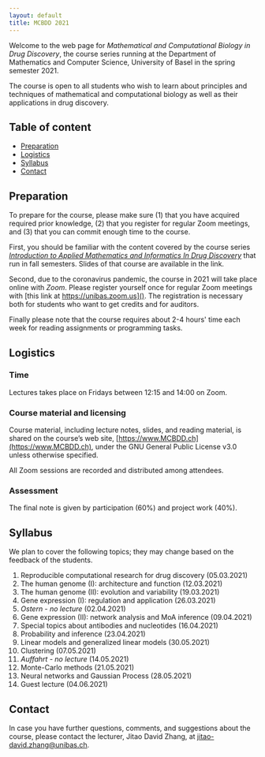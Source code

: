 ```yaml
---
layout: default
title: MCBDD 2021
---
```


Welcome to the web page for _Mathematical and Computational Biology in Drug
Discovery_, the course series running at the Department of Mathematics and
Computer Science, University of Basel in the spring semester 2021.

The course is open to all students who wish to learn about principles and
techniques of mathematical and computational biology as well as their
applications in drug discovery.

## Table of content

- [Preparation](#preparation)
- [Logistics](#logistics)
- [Syllabus](#syllabus)
- [Contact](#contact)


## Preparation

To prepare for the course, please make sure (1) that you have acquired required
prior knowledge, (2) that you register for regular Zoom meetings, and (3) that
you can commit enough time to the course.

First, you should be familiar with the content covered by the course series
[*Introduction to Applied Mathematics and Informatics In Drug Discovery*](https://www.amidd.ch) that run in fall semesters. Slides of that
course are available in the link.

Second, due to the coronavirus pandemic, the course in 2021 will take place online with
*Zoom*. Please register yourself once for regular Zoom meetings with
[this link at https://unibas.zoom.us](). The registration is necessary both for
students who want to get credits and for auditors.

Finally please note that the course requires about 2-4 hours' time each week for
reading assignments or programming tasks.

## Logistics

### Time

Lectures takes place on Fridays between 12:15 and 14:00 on Zoom.

### Course material and licensing

Course material, including lecture notes, slides, and reading material, is
shared on the course’s web site, [https://www.MCBDD.ch](https://www.MCBDD.ch),
under the GNU General Public License v3.0 unless otherwise specified.

All Zoom sessions are recorded and distributed among attendees.

### Assessment

The final note is given by participation (60%) and project work (40%).

## Syllabus

We plan to cover the following topics; they may change based on the feedback of
the students.

1. Reproducible computational research for drug discovery (05.03.2021)
3. The human genome (I): architecture and function (12.03.2021)
4. The human genome (II): evolution and variability (19.03.2021)
5. Gene expression (I): regulation and application (26.03.2021)
6. *Ostern - no lecture* (02.04.2021)
7. Gene expression (II): network analysis and MoA inference (09.04.2021)
8. Special topics about antibodies and nucleotides (16.04.2021)
9. Probability and inference (23.04.2021)
10. Linear models and generalized linear models (30.05.2021)
11. Clustering (07.05.2021)
12. *Auffahrt - no lecture* (14.05.2021)
13. Monte-Carlo methods (21.05.2021)
14. Neural networks and Gaussian Process (28.05.2021)
15. Guest lecture (04.06.2021)

## Contact

In case you have further questions, comments, and suggestions about the course,
please contact the lecturer, Jitao David Zhang, at
[jitao-david.zhang@unibas.ch](mailto:jitao-david.zhang@unibas.ch).
